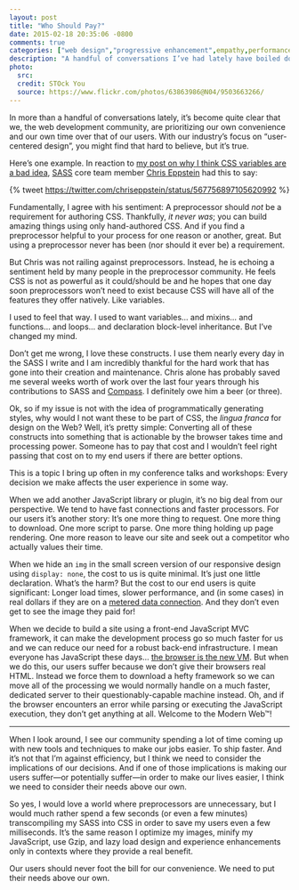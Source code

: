 ```yaml
---
layout: post
title: "Who Should Pay?"
date: 2015-02-18 20:35:06 -0800
comments: true
categories: ["web design","progressive enhancement",empathy,performance]
description: "A handful of conversations I’ve had lately have boiled down to the tradeoffs between what is more convenient for developers and what is more convenient for our customers. I thought it worth collecting my thoughts to share with you."
photo:
  src: 
  credit: STOck You
  source: https://www.flickr.com/photos/63863986@N04/9503663266/
---
```


In more than a handful of conversations lately, it’s become quite clear that we, the web development community, are prioritizing our own convenience and our own time over that of our users. With our industry’s focus on “user-centered design”, you might find that hard to believe, but it’s true.

<!-- more -->

Here’s one example. In reaction to [my post on why I think CSS variables are a bad idea](/notebook/css-variables-are-a-bad-idea/), [SASS](http://sass-lang.com) core team member [Chris Eppstein](https://twitter.com/chriseppstein/) had this to say:

{% tweet https://twitter.com/chriseppstein/status/567756897105620992 %}

Fundamentally, I agree with his sentiment: A preprocessor should *not* be a requirement for authoring CSS. Thankfully, *it never was*; you can build amazing things using only hand-authored CSS. And if you find a preprocessor helpful to your process for one reason or another, great. But using a preprocessor never has been (nor should it ever be) a requirement.

But Chris was not railing against preprocessors. Instead, he is echoing a sentiment held by many people in the preprocessor community. He feels CSS is not as powerful as it could/should be and he hopes that one day soon preprocessors won’t need to exist because CSS will have all of the features they offer natively. Like variables.

I used to feel that way. I used to want variables… and mixins… and functions… and loops… and declaration block-level inheritance. But I’ve changed my mind.

Don’t get me wrong, I love these constructs. I use them nearly every day in the SASS I write and I am incredibly thankful for the hard work that has gone into their creation and maintenance.  Chris alone has probably saved me several weeks worth of work over the last four years through his contributions to SASS and [Compass](http://compass-style.org/). I definitely owe him a beer (or three).

Ok, so if my issue is not with the idea of programmatically generating styles, why would I not want these to be part of CSS, the <i>lingua franca</i> for design on the Web? Well, it’s pretty simple: Converting all of these constructs into something that is actionable by the browser takes time and processing power. Someone has to pay that cost and I wouldn’t feel right passing that cost on to my end users if there are better options.

This is a topic I bring up often in my conference talks and workshops: Every decision we make affects the user experience in some way.

When we add another JavaScript library or plugin, it’s no big deal from our perspective. We tend to have fast connections and faster processors. For our users it’s another story: It’s one more thing to request. One more thing to download. One more script to parse. One more thing holding up page rendering. One more reason to leave our site and seek out a competitor who actually values their time.

When we hide an `img` in the small screen version of our responsive design using `display: none`, the cost to us is quite minimal. It’s just one little declaration. What’s the harm? But the cost to our end users is quite significant: Longer load times, slower performance, and (in some cases) in real dollars if they are on a [metered data connection](http://blog.kaspersky.com/cost-aware/). And they don’t even get to see the image they paid for!

When we decide to build a site using a front-end JavaScript MVC framework, it can make the development process go so much faster for us and we can reduce our need for a robust back-end infrastructure. I mean everyone has JavaScript these days… [the browser is the new VM](/notebook/a-fundamental-disconnect/). But when we do this, our users suffer because we don’t give their browsers real HTML. Instead we force them to download a hefty framework so we can move all of the processing we would normally handle on a much faster, dedicated server to their questionably-capable machine instead. Oh, and if the browser encounters an error while parsing or executing the JavaScript execution, they don’t get anything at all. Welcome to the Modern Web™!

<hr>

When I look around, I see our community spending a lot of time coming up with new tools and techniques to make our jobs easier. To ship faster. And it’s not that I’m against efficiency, but I think we need to consider the implications of our decisions. And if one of those implications is making our users suffer—or potentially suffer—in order to make our lives easier, I think we need to consider their needs above our own.

So yes, I would love a world where preprocessors are unnecessary, but I would much rather spend a few seconds (or even a few minutes) transcompiling my SASS into CSS in order to save my users even a few milliseconds. It’s the same reason I optimize my images, minify my JavaScript, use Gzip, and lazy load design and experience enhancements only in contexts where they provide a real benefit.

Our users should never foot the bill for our convenience. We need to put their needs above our own.